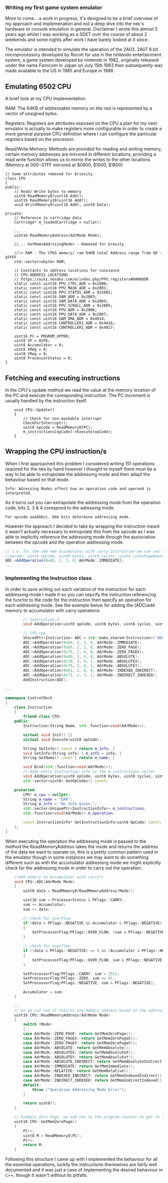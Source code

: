 ### Writing my first game system emulator 

More to come... a work in progress, it's designed to be a brief overview of my approach and implemenation and not a deep dive into the nes's hardware or console emulation in general. Disclaimer I wrote this almost 5 years ago whilst I was working as a SDET over the course of about 2 weekends and some nights after work I have barely looked at it since.

The emulator is intended to simulate the operation of the 2A03. 2A07 8 bit microprocessory developed by Rocoh for use in the nintendo entertainment system, a game system developed by nintendo in 1982, originally released under the name Famicom in Japan on July 15th 1983 then subsequently was made available to the US in 1985 and Europe in 1986.


## Emulating 6502 CPU

A brief look at my CPU Implementation.

RAM: The 64KB of addressable memory on the nes is represented by a vector of unsigned bytes.

Registers: Registers are attributes exposed on the CPU a plan for my next emulator is actually to make registers more configurable in order to create a more general purpose CPU definition where I can configure the particular registers based on the processor.

Read/Write Memory: Methods are provided for reading and writing memory, certain memory addresses are mirrored in different locations, providing a read write function allows us to mirror the writes to the other locations (Memory at $000-$07FF mirrored at $0800, $1000, $1800)

```
// Some attributes removed for brievity
class CPU
{
public: 
    // Read/ Write bytes to memory
    uint8 ReadMemory8(uint16 Addr);
    uint16 ReadMemory16(uint16 Addr);
    void WriteMemory8(uint16 Addr, uint8 Data);

private:
    // Reference to cartridge data
	Cartridge* m_loadedCartridge = nullptr;

    ...
    uint16 ReadMemoryAddress(AdrMode Mode);
    
    //... GetMem<AddrssingMode> - Removed for brevity

    //!< RAM - The CPUS memory/ ram 64KB total Address range from $0 - $FFFF
    std::vector<ubyte> RAM;

    // Constants to address locations for convience 
    // CPU ADDRESS LOCATIONS
    // https://wiki.nesdev.com/w/index.php/PPU_registers#OAMADDR
    static const uint16 PPU_CTRL_ADR = 0x2000;
    static const uint16 PPU_MASK_ADR = 0x2001;
    static const uint16 PPU_STATUS_ADR = 0x2002;
    static const uint16 OAM_ADR = 0x2003;
    static const uint16 OAM_DATA_ADR = 0x2004;
    static const uint16 PPU_SCROLL_ADR = 0x2005;
    static const uint16 PPU_ADR = 0x2006;
    static const uint16 PPU_DATA_ADR = 0x2007;
    static const uint16 OAM_DMA_ADR = 0x4014;
    static const uint16 CONTROLLER1_ADR = 0x4016;
    static const uint16 CONTROLLER2_ADR = 0x4017;

    uint16 PC = PRGROM_UPPER;
    uint8 SP = 0xFD;
    uint8 Accumulator = 0;
    uint8 XReg = 0;
    uint8 YReg = 0;
    uint8 ProcessorStatus = 0;
}
```


## Fetching and executing instructions 

In the CPU's update method we read the value at the memory location of the PC and execute the coresponding instruction. The PC increment is usually handled by the instruction itself.
```
	void CPU::Update()
	{
		// Check for non-maskable interrupt
		CheckForInterrupt();
		uint8 opCode = ReadMemory8(PC);
		m_instructions[opCode]->Execute(opCode);
	}
```



## Wrapping the CPU instruction/s 

When I first approached this problem I considered writing 151 operations required for the nes by hand however I thought to myself there must be a way to be able to extrapolate the addressing mode and then adapt the behaviour based on that mode.

`Info: Adressing Modes affect how an operation code and operand is interpreted.`

As it turns out you can extrapolate the addressing mode from the operation code, bits 2, 3 & 4 corespond to the adressing mode. 

`For opcode aaabbbcc. bbb bits determine addressing mode.`

However the approach I decided to take by wrapping the instruction meant it wasn't actually necessary to extropolate this from the opcode as I was able to implicitly reference the addressing mode through the assiociation between the opcode and the operation addressing mode. 

```js
// i.e. for the add mem accumulator with carry instruction we can see the operation 0x69 is associated with the immediate addressing mode of the ADC opcode
//params: uint8 opCode, uint8 bytes, uint8 cycles, uint8 cylesPageBoundary, AdrMode mode
ADC->AddOperation(0x69, 2, 2, 0, AdrMode::IMMEDIATE);
...
```

### Implementing the Instruction class 
In order to save writing out each variation of the instruction for each addressing mode I made it so you can sepcify the instruction referencing the functor to the code for the instruction then specify an operation for each addressing mode. See the example below for adding the (ADC)add memory to accumulator with carry operations

```c++
        // Instruction.h
        void AddOperation(uint8 opCode, uint8 bytes, uint8 cycles, uint8 cylesPageBoundary, AdrMode mode);

        // CPU.cpp
		SharedPtr<Instruction> ADC = std::make_shared<Instruction>("ADC", std::bind(&CPU::ADC, this, std::placeholders::_1));
		ADC->AddOperation(0x69, 2, 2, 0, AdrMode::IMMEDIATE);
		ADC->AddOperation(0x65, 2, 3, 0, AdrMode::ZERO_PAGE);
		ADC->AddOperation(0x75, 2, 4, 0, AdrMode::ZERO_PAGEX);
		ADC->AddOperation(0x6D, 3, 4, 0, AdrMode::ABSOLUTE);
		ADC->AddOperation(0x7D, 3, 4, 1, AdrMode::ABSOLUTEX);
		ADC->AddOperation(0x79, 3, 4, 1, AdrMode::ABSOLUTEY);
		ADC->AddOperation(0x61, 2, 6, 0, AdrMode::INDEXED_INDIRECT);
		ADC->AddOperation(0x71, 2, 5, 1, AdrMode::INDIRECT_INDEXED);
		AddInstruction(ADC);
```


```c++
...

namespace ControlDeck
{
	class Instruction
	{
		friend class CPU;
	public:
		Instruction(String Name, std::function<void(AdrMode)>);

		virtual void Init() {}
		virtual void Execute(uint8 opCode);

		String GetInfo() const { return m_info; }
		void SetInfo(String info) { m_info = info; }
		String GetName() const { return m_name; }

		void Bind(std::function<void(AdrMode)>);
        // Adds entry Instruction info to the m_instructions vector
		void AddOperation(uint8 opCode, uint8 bytes, uint8 cycles, uint8 cylesPageBoundary, AdrMode mode);
		std::vector<uint8> GetOpCodes() const;

	protected:
		CPU* m_cpu = nullptr;
		String m_name = "ERR";
		String m_info = "No Info given.";
		std::vector<UniquePtr<InstructionInfo>> m_instructions;
		std::function<void(AdrMode)> m_operation;

		const InstructionInfo* GetInstructionInfo(uint8 OpCode) const;
	};
}
```

When executing the operation the addressing mode is passed to the method the ReadMemoryAddress takes the mode and returns the address of the data we want to operate on, this is a pretty common pattern used in the emulator though in some instances we may want to do something different such as with the accumulator addressing mode we might explicitly check for the addressing mode in order to carry out the operation.

``` c++
	/*Add memory to Accumulator with carry*/
	void CPU::ADC(AdrMode Mode)
	{
		uint8 data = ReadMemory8(ReadMemoryAddress(Mode));

		uint16 sum = ProcessorStatus & PFlags::CARRY;
		sum += Accumulator;
		sum += data;

		// check for overflow. 
		if (data & PFlags::NEGATIVE && Accumulator & PFlags::NEGATIVE)
		{
			SetProcessorFlag(PFlags::OVER_FLOW, (sum & PFlags::NEGATIVE) == 0);
		}

		// check for overflow.
		if ((data & PFlags::NEGATIVE) == 0 && (Accumulator & PFlags::NEGATIVE) == 0)
		{
			SetProcessorFlag(PFlags::OVER_FLOW, sum & PFlags::NEGATIVE);
		}

		SetProcessorFlag(PFlags::CARRY, sum > 255);
		SetProcessorFlag(PFlags::ZERO, sum == 0);
		SetProcessorFlag(PFlags::NEGATIVE, sum & PFlags::NEGATIVE);

		Accumulator = sum;
	}

    ... 
    // As we can see it returns the memory address based on the addressing mode
    uint16 CPU::ReadMemoryAddress(AdrMode Mode)
	{
		switch (Mode)
		{
		case AdrMode::ZERO_PAGE: return GetMemZeroPage();
		case AdrMode::ZERO_PAGEX: return GetMemZeroPageX();
		case AdrMode::ZERO_PAGEY: return GetMemZeroPageY();
		case AdrMode::ABSOLUTE: return GetMemAbsolute();
		case AdrMode::ABSOLUTEX: return GetMemAbsoluteX();
		case AdrMode::ABSOLUTEY: return GetMemAbsoluteY();
		case AdrMode::ABSOLUTE_INDIRECT: return GetMemAbsoluteIndirect();
		case AdrMode::IMMEDIATE: return GetMemImmediate();
		case AdrMode::RELATIVE: return GetMemRelative();
		case AdrMode::INDEXED_INDIRECT: return GetMemIndexedIndirect();
		case AdrMode::INDIRECT_INDEXED: return GetMemIndirectIndexed();
		default:
			throw ("Operation Addressing Mode Error");
		}

		return uint8();
	}

    // Example Zero Page, we add one to the program counter to get to the address of the operand read the operand into memory, increment PC to move onto the next instruction and return the value of data read from memory. This behaviour varies depending on the addressing mode, they generally operate in different parts of memory or might add the value of a register to the operand. The value read could be a pointer to another memory location or a value how it finally gets interpreted depends on what instruction was executed to begin with.
    uint16 CPU::GetMemZeroPage()
	{
		PC++;
		uint8 M = ReadMemory8(PC);
		PC++;
		return M;
	}
```

Following this structure I came up with I implemented the behaviour for all the essential operations, luckily the instructions themselves are fairly well documented and it was just a case of implementing the desired behaviour in c++, though it wasn't without its pitfalls.